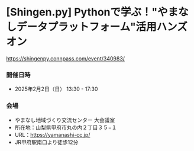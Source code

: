 # [Shingen.py] Pythonで学ぶ！"やまなしデータプラットフォーム"活用ハンズオン

https://shingenpy.connpass.com/event/340983/

### 開催日時

* 2025年2月2日（日） 13:30 - 17:30

### 会場

* やまなし地域づくり交流センター 大会議室
* 所在地：山梨県甲府市丸の内２丁目３５−１
* URL：https://yamanashi-cc.jp/
* JR甲府駅南口より徒歩12分